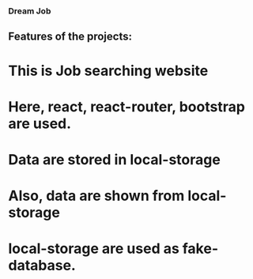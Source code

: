 ### Dream Job

## Features of the projects:
# This is Job searching website
# Here, react, react-router, bootstrap are used.
# Data are stored in local-storage
# Also, data are shown from local-storage
# local-storage are used as fake-database.

